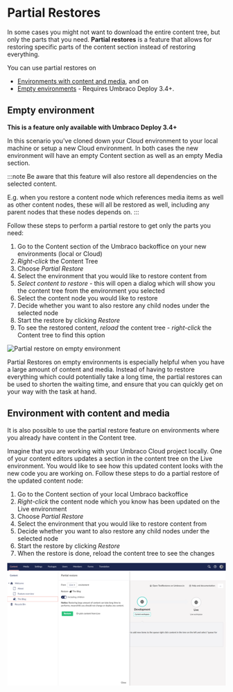 # Partial Restores

In some cases you might not want to download the entire content tree, but only the parts that you need. **Partial restores** is a feature that allows for restoring specific parts of the content section instead of restoring everything.

You can use partial restores on

- [Environments with content and media](#environment-with-content-and-media), and on
- [Empty environments](#empty-environment) - Requires Umbraco Deploy 3.4+.

## Empty environment

**This is a feature only available with Umbraco Deploy 3.4+**

In this scenario you've cloned down your Cloud environment to your local machine or setup a new Cloud environment. In both cases the new environment will have an empty Content section as well as an empty Media section. 

:::note
Be aware that this feature will also restore all dependencies on the selected content.

E.g. when you restore a content node which references media items as well as other content nodes, these will all be restored as well, including any parent nodes that these nodes depends on.
:::

Follow these steps to perform a partial restore to get only the parts you need:

1. Go to the Content section of the Umbraco backoffice on your new environments (local or Cloud)
2. *Right-click* the Content Tree
3. Choose *Partial Restore*
4. Select the environment that you would like to restore content from
5. *Select content to restore* - this will open a dialog which will show you the content tree from the environment you selected
6. Select the content node you would like to restore
7. Decide whether you want to also restore any child nodes under the selected node
8. Start the restore by clicking *Restore*
9. To see the restored content, *reload* the content tree - *right-click* the Content tree to find this option

![Partial restore on empty environment](images/partialRestore-onEmpty.gif)

Partial Restores on empty environments is especially helpful when you have a large amount of content and media. Instead of having to restore everything which could potentially take a long time, the partial restores can be used to shorten the waiting time, and ensure that you can quickly get on your way with the task at hand.

## Environment with content and media

It is also possible to use the partial restore feature on environments where you already have content in the Content tree.

Imagine that you are working with your Umbraco Cloud project locally. One of your content editors updates a section in the content tree on the Live environment. You would like to see how this updated content looks with the new code you are working on. Follow these steps to do a partial restore of the updated content node:

1. Go to the Content section of your local Umbraco backoffice
2. *Right-click* the content node which you know has been updated on the Live environment
3. Choose *Partial Restore*
4. Select the environment that you would like to restore content from
5. Decide whether you want to also restore any child nodes under the selected node
6. Start the restore by clicking *Restore*
7. When the restore is done, reload the content tree to see the changes

![Partial restore](images/partialRestore-onEnvWithContent.png)